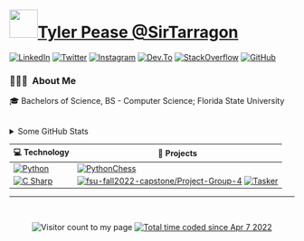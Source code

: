 <!-- Note to self, I might have to play around with this further to see what I can end up doing with it. Maybe make a really sick profile/readme.md? -->
# <img src="https://avatars.githubusercontent.com/u/40471000?s=400&u=ef42ad7927b4fa60ec1614d2dd47eb01ea2a7e43&v=4" width="50" height="50"/>[Tyler Pease @SirTarragon](https://github.com/SirTarragon)
[![LinkedIn](https://img.shields.io/badge/-Tyler%20Pease-0077B5?style=flat&logo=linkedin&logoColor=white&link=https://www.linkedin.com/in/tylerpease1/)](https://www.linkedin.com/in/tylerpease1/) 
[![Twitter](http://img.shields.io/badge/-@SirTarragon-1DA1F2?style=flat&logo=twitter&logoColor=white&link=https://twitter.com/sirtarragon)](https://twitter.com/sirtarragon) 
[![Instagram](https://img.shields.io/badge/-E4405F?style=flat&logo=instagram&logoColor=white&link=https://instagram.com/sirtarragon)](https://instagram.com/sirtarragon) 
[![Dev.To](https://img.shields.io/badge/-0A0A0A?style=flat&logo=dev.to&logoColor=white&link=https://dev.to/sirtarragon)](https://dev.to/sirtarragon)
[![StackOverflow](https://img.shields.io/badge/-orange?style=flat&logo=stackoverflow&logoColor=white&link=https://stackoverflow.com/users/11111349)](https://stackoverflow.com/users/11111349)
[![GitHub](https://img.shields.io/badge/-Follow?style=flat&logo=github&logoColor=white&link=https://github.com/sirtarragon)](https://github.com/sirtarragon/?tab=follow)

### 👨🏻‍💻 &nbsp;About Me
<p align="left" name="body">
🎓&nbsp;Bachelors of Science, BS - Computer Science; Florida State University

</p>
<br>
<details name="GitHub Stats">
<summary>Some GitHub Stats</summary>
<br><div align="center">
  <br><img src="/github-metrics.svg" alt="Metrics" width="70%"/></div>
<!-- Need this spaced out alot when details is pulled -->
<br><br><br><br><br><br><br><br><br>
</details>


<!-- START OF PROFILE STACK, DO NOT REMOVE -->
| 💻 **Technology** | 🚀 **Projects** |
| - | - |
| [![Python](https://img.shields.io/static/v1?label=&message=Python&color=3C78A9&logo=python&logoColor=FFFFFF)](https://www.python.org/) | [![PythonChess](https://img.shields.io/static/v1?label=&message=PythonChess&color=000605&logo=github&logoColor=FFFFFF&labelColor=000605)](https://github.com/SirTarragon/PythonChess) |
| [![C Sharp](https://img.shields.io/static/v1?label=&message=C%20Sharp&color=9B4F97&logo=csharp&logoColor=FFFFFF)](https://dotnet.microsoft.com/en-us/languages/csharp/) | [![fsu-fall2022-capstone/Project-Group-4](https://img.shields.io/static/v1?label=&message=Project-Group-4&color=000605&logo=github&logoColor=FFFFFF&labelColor=000605)](https://github.com/fsu-fall2022-capstone/Project-Group-4) [![Tasker](https://img.shields.io/static/v1?label=&message=Tasker&color=000605&logo=github&logoColor=FFFFFF&labelColor=000605)](https://github.com/SirTarragon/Tasker) |
<!-- END OF PROFILE STACK, DO NOT REMOVE -->

<hr>
<br>
<p align="center"> 
  <img src="https://komarev.com/ghpvc/?username=sirtarragon" alt="Visitor count to my page"/> 
  <a href="https://wakatime.com/@06ef5b88-2a39-42cd-a4fb-eed6b2c84bec"><img src="https://wakatime.com/badge/user/06ef5b88-2a39-42cd-a4fb-eed6b2c84bec.svg" alt="Total time coded since Apr 7 2022" /></a>
</p>
<!--
**SirTarragon/SirTarragon** is a ✨ _special_ ✨ repository because its `README.md` (this file) appears on your GitHub profile.

Here are some ideas to get you started:
>👋
- 🔭 I’m currently working on ...
- 🌱 I’m currently learning ...
- 👯 I’m looking to collaborate on ...
- 🤔 I’m looking for help with ...
- 💬 Ask me about ...
- 📫 How to reach me: ...
- 😄 Pronouns: ...
- ⚡ Fun fact: ...
-->
